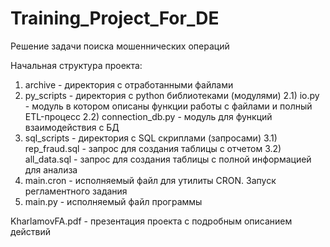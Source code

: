 # Training_Project_For_DE
Решение задачи поиска мошеннических операций

Начальная структура проекта:
1) archive - директория с отработанными файлами
2) py_scripts - директория с python библиотеками (модулями)
2.1) io.py - модуль в котором описаны функции работы с файлами и полный ETL-процесс
2.2) connection_db.py - модуль для функций взаимодействия с БД
3) sql_scripts - директория с SQL скриплами (запросами)
3.1) rep_fraud.sql - запрос для создания таблицы с отчетом
3.2) all_data.sql - запрос для создания таблицы с полной информацией для анализа
6) main.cron - исполняемый файл для утилиты CRON. Запуск регламентного задания
7) main.py - исполняемый файл программы

KharlamovFA.pdf - презентация проекта с подробным описанием действий

